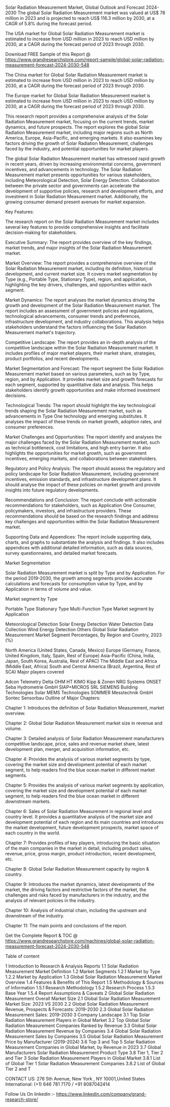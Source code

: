Solar Radiation Measurement Market, Global Outlook and Forecast 2024-2030
The global Solar Radiation Measurement market was valued at US$ 78 million in 2023 and is projected to reach US$ 116.3 million by 2030, at a CAGR of 5.8% during the forecast period.



The USA market for Global Solar Radiation Measurement market is estimated to increase from USD million in 2023 to reach USD million by 2030, at a CAGR during the forecast period of 2023 through 2030.

Download FREE Sample of this Report @ https://www.grandresearchstore.com/report-sample/global-solar-radiation-measurement-forecast-2024-2030-548




The China market for Global Solar Radiation Measurement market is estimated to increase from USD million in 2023 to reach USD million by 2030, at a CAGR during the forecast period of 2023 through 2030.



The Europe market for Global Solar Radiation Measurement market is estimated to increase from USD million in 2023 to reach USD million by 2030, at a CAGR during the forecast period of 2023 through 2030.



This research report provides a comprehensive analysis of the Solar Radiation Measurement market, focusing on the current trends, market dynamics, and future prospects. The report explores the global Solar Radiation Measurement market, including major regions such as North America, Europe, Asia-Pacific, and emerging markets. It also examines key factors driving the growth of Solar Radiation Measurement, challenges faced by the industry, and potential opportunities for market players.

The global Solar Radiation Measurement market has witnessed rapid growth in recent years, driven by increasing environmental concerns, government incentives, and advancements in technology. The Solar Radiation Measurement market presents opportunities for various stakeholders, including Meteorological Detection, Solar Energy Detection. Collaboration between the private sector and governments can accelerate the development of supportive policies, research and development efforts, and investment in Solar Radiation Measurement market. Additionally, the growing consumer demand present avenues for market expansion.

Key Features:

The research report on the Solar Radiation Measurement market includes several key features to provide comprehensive insights and facilitate decision-making for stakeholders.

Executive Summary: The report provides overview of the key findings, market trends, and major insights of the Solar Radiation Measurement market.

Market Overview: The report provides a comprehensive overview of the Solar Radiation Measurement market, including its definition, historical development, and current market size. It covers market segmentation by Type (e.g., Portable Type, Stationary Type), region, and application, highlighting the key drivers, challenges, and opportunities within each segment.

Market Dynamics: The report analyses the market dynamics driving the growth and development of the Solar Radiation Measurement market. The report includes an assessment of government policies and regulations, technological advancements, consumer trends and preferences, infrastructure development, and industry collaborations. This analysis helps stakeholders understand the factors influencing the Solar Radiation Measurement market's trajectory.

Competitive Landscape: The report provides an in-depth analysis of the competitive landscape within the Solar Radiation Measurement market. It includes profiles of major market players, their market share, strategies, product portfolios, and recent developments.

Market Segmentation and Forecast: The report segment the Solar Radiation Measurement market based on various parameters, such as by Type, region, and by Application. It provides market size and growth forecasts for each segment, supported by quantitative data and analysis. This helps stakeholders identify growth opportunities and make informed investment decisions.

Technological Trends: The report should highlight the key technological trends shaping the Solar Radiation Measurement market, such as advancements in Type One technology and emerging substitutes. It analyses the impact of these trends on market growth, adoption rates, and consumer preferences.

Market Challenges and Opportunities: The report identify and analyses the major challenges faced by the Solar Radiation Measurement market, such as technical bottleneck, cost limitations, and high entry barrier. It also highlights the opportunities for market growth, such as government incentives, emerging markets, and collaborations between stakeholders.

Regulatory and Policy Analysis: The report should assess the regulatory and policy landscape for Solar Radiation Measurement, including government incentives, emission standards, and infrastructure development plans. It should analyse the impact of these policies on market growth and provide insights into future regulatory developments.

Recommendations and Conclusion: The report conclude with actionable recommendations for stakeholders, such as Application One Consumer, policymakers, investors, and infrastructure providers. These recommendations should be based on the research findings and address key challenges and opportunities within the Solar Radiation Measurement market.

Supporting Data and Appendices: The report include supporting data, charts, and graphs to substantiate the analysis and findings. It also includes appendices with additional detailed information, such as data sources, survey questionnaires, and detailed market forecasts.

Market Segmentation

Solar Radiation Measurement market is split by Type and by Application. For the period 2019-2030, the growth among segments provides accurate calculations and forecasts for consumption value by Type, and by Application in terms of volume and value.

Market segment by Type



Portable Type
Stationary Type
Multi-Function Type
Market segment by Application



Meteorological Detection
Solar Energy Detection
Water Detection
Data Collection
Wind Energy Detection
Others
Global Solar Radiation Measurement Market Segment Percentages, By Region and Country, 2023 (%)



North America (United States, Canada, Mexico)
Europe (Germany, France, United Kingdom, Italy, Spain, Rest of Europe)
Asia-Pacific (China, India, Japan, South Korea, Australia, Rest of APAC)
The Middle East and Africa (Middle East, Africa)
South and Central America (Brazil, Argentina, Rest of SCA)
Major players covered



Adcon Telemetry
Delta OHM
HT
KIMO
Kipp & Zonen
NRG Systems
ONSET
Seba Hydrometrie GmbH
SIAP+MICROS SRL
SIEMENS Building Technologies
Solar MEMS Technologies
SOMMER Messtechnik GmbH
Sontec Sensorbau
Outline of Major Chapters:



Chapter 1: Introduces the definition of Solar Radiation Measurement, market overview.

Chapter 2: Global Solar Radiation Measurement market size in revenue and volume.

Chapter 3: Detailed analysis of Solar Radiation Measurement manufacturers competitive landscape, price, sales and revenue market share, latest development plan, merger, and acquisition information, etc.

Chapter 4: Provides the analysis of various market segments by type, covering the market size and development potential of each market segment, to help readers find the blue ocean market in different market segments.

Chapter 5: Provides the analysis of various market segments by application, covering the market size and development potential of each market segment, to help readers find the blue ocean market in different downstream markets.

Chapter 6: Sales of Solar Radiation Measurement in regional level and country level. It provides a quantitative analysis of the market size and development potential of each region and its main countries and introduces the market development, future development prospects, market space of each country in the world.

Chapter 7: Provides profiles of key players, introducing the basic situation of the main companies in the market in detail, including product sales, revenue, price, gross margin, product introduction, recent development, etc.

Chapter 8: Global Solar Radiation Measurement capacity by region & country.

Chapter 9: Introduces the market dynamics, latest developments of the market, the driving factors and restrictive factors of the market, the challenges and risks faced by manufacturers in the industry, and the analysis of relevant policies in the industry.

Chapter 10: Analysis of industrial chain, including the upstream and downstream of the industry.

Chapter 11: The main points and conclusions of the report.

Get the Complete Report & TOC @ https://www.grandresearchstore.com/machines/global-solar-radiation-measurement-forecast-2024-2030-548

Table of content

1 Introduction to Research & Analysis Reports
1.1 Solar Radiation Measurement Market Definition
1.2 Market Segments
1.2.1 Market by Type
1.2.2 Market by Application
1.3 Global Solar Radiation Measurement Market Overview
1.4 Features & Benefits of This Report
1.5 Methodology & Sources of Information
1.5.1 Research Methodology
1.5.2 Research Process
1.5.3 Base Year
1.5.4 Report Assumptions & Caveats
2 Global Solar Radiation Measurement Overall Market Size
2.1 Global Solar Radiation Measurement Market Size: 2023 VS 2030
2.2 Global Solar Radiation Measurement Revenue, Prospects & Forecasts: 2019-2030
2.3 Global Solar Radiation Measurement Sales: 2019-2030
3 Company Landscape
3.1 Top Solar Radiation Measurement Players in Global Market
3.2 Top Global Solar Radiation Measurement Companies Ranked by Revenue
3.3 Global Solar Radiation Measurement Revenue by Companies
3.4 Global Solar Radiation Measurement Sales by Companies
3.5 Global Solar Radiation Measurement Price by Manufacturer (2019-2024)
3.6 Top 3 and Top 5 Solar Radiation Measurement Companies in Global Market, by Revenue in 2023
3.7 Global Manufacturers Solar Radiation Measurement Product Type
3.8 Tier 1, Tier 2 and Tier 3 Solar Radiation Measurement Players in Global Market
3.8.1 List of Global Tier 1 Solar Radiation Measurement Companies
3.8.2 List of Global Tier 2 and T

CONTACT US:
276 5th Avenue, New York , NY 10001,United States
International: (+1) 646 781 7170 / +91 8087042414

Follow Us On linkedin :- https://www.linkedin.com/company/grand-research-store/


